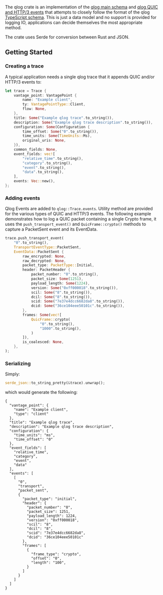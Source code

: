 The qlog crate is an implementation of the [qlog main schema] and [qlog QUIC and
HTTP/3 events] that attempts to closely follow the format of the qlog
[TypeScript schema]. This is just a data model and no support is provided for
logging IO, applications can decide themselves the most appropriate method.

The crate uses Serde for conversion between Rust and JSON.

[qlog main schema]: https://tools.ietf.org/html/draft-marx-qlog-main-schema
[qlog QUIC and HTTP/3 events]: https://quiclog.github.io/internet-drafts/draft-marx-qlog-event-definitions-quic-h3
[TypeScript schema]: https://github.com/quiclog/qlog/blob/master/TypeScript/draft-01/QLog.ts

Getting Started
---------------

### Creating a trace

A typical application needs a single qlog trace that it appends QUIC and/or
HTTP/3 events to:

```rust
let trace = Trace {
    vantage_point: VantagePoint {
        name: "Example client",
        ty: VantagePointType::Client,
        flow: None,
    },
    title: Some("Example qlog trace".to_string()),
    description: Some("Example qlog trace description".to_string()),
    configuration: Some(Configuration {
        time_offset: Some("0".to_string()),
        time_units: Some(TimeUnits::Ms),
        original_uris: None,
    }),
    common_fields: None,
    event_fields: vec![
        "relative_time".to_string(),
        "category".to_string(),
        "event".to_string(),
        "data".to_string(),
    ],
    events: Vec::new(),
};

```

### Adding events

Qlog Events are added to `qlog::Trace.events`. Utility method are provided for
the various types of QUIC and HTTP/3 events. The following example demonstrates
how to log a QUIC packet containing a single Crypto frame, it uses the
`push_transport_event()` and `QuicFrame::crypto()` methods to capture a
PacketSent event and its EventData.

```rust
trace.push_transport_event(
    "0".to_string(),
    TransportEventType::PacketSent,
    EventData::PacketSent {
        raw_encrypted: None,
        raw_decrypted: None,
        packet_type: PacketType::Initial,
        header: PacketHeader {
            packet_number: "0".to_string(),
            packet_size: Some(1251),
            payload_length: Some(1224),
            version: Some("0xff000018".to_string()),
            scil: Some("8".to_string()),
            dcil: Some("8".to_string()),
            scid: Some("7e37e4dcc6682da8".to_string()),
            dcid: Some("36ce104eee50101c".to_string()),
        },
        frames: Some(vec![
            QuicFrame::crypto(
                "0".to_string(),
                "1000".to_string(),
            )
        ]),
        is_coalesced: None,
    },
);
```

### Serializing

Simply:

```rust
serde_json::to_string_pretty(&trace).unwrap();
```

which would generate the following:

```
{
  "vantage_point": {
    "name": "Example client",
    "type": "client"
  },
  "title": "Example qlog trace",
  "description": "Example qlog trace description",
  "configuration": {
    "time_units": "ms",
    "time_offset": "0"
  },
  "event_fields": [
    "relative_time",
    "category",
    "event",
    "data"
  ],
  "events": [
    [
      "0",
      "transport",
      "packet_sent",
      {
        "packet_type": "initial",
        "header": {
          "packet_number": "0",
          "packet_size": 1251,
          "payload_length": 1224,
          "version": "0xff000018",
          "scil": "8",
          "dcil": "8",
          "scid": "7e37e4dcc6682da8",
          "dcid": "36ce104eee50101c"
        },
        "frames": [
          {
            "frame_type": "crypto",
            "offset": "0",
            "length": "100",
          }
        ]
      }
    ]
  ]
}
```
